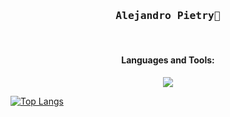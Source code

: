 <h3 align='center'><samp><strong>Alejandro Pietry</strong>👋</samp></h3>
<br />
<h4 align='center'>Languages and Tools:</h4>
<p align='center'>
  <code><img src="https://user-images.githubusercontent.com/52106304/95490450-9ffad300-096e-11eb-8830-2e9a5c9f6bfa.png"></code>
</p>


[![Top Langs](https://github-readme-stats.vercel.app/api/top-langs/?username=Alejohns0n&layout=compact)](https://github.com/anuraghazra/github-readme-stats)

